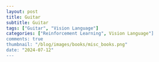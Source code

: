 ```yaml
---
layout: post
title: Guitar
subtitle: Guitar
tags: ["Guitar", "Vision Language"]
categories: ["Reinforcement Learning", Vision Language"]
comments: true
thumbnail: "/blog/images/books/misc_books.png"
date: "2024-07-12"
---
```




